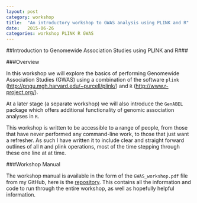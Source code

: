 ```yaml
---
layout: post
category: workshop
title:  "An introductory workshop to GWAS analysis using PLINK and R"
date:   2015-06-26
categories: workshop PLINK R GWAS
---
```


##Introduction to Genomewide Association Studies using PLINK and R###

###Overview

In this workshop we will explore the basics of performing Genomewide Association Studies (GWAS) using a combination of the software `plink` (http://pngu.mgh.harvard.edu/~purcell/plink/) and `R` (http://www.r-project.org/).

At a later stage (a separate workshop) we will also introduce the `GenABEL` package which offers additional functionality of genomic association analyses in `R`.

This workshop is written to be accessible to a range of people, from those that have never performed any command-line work, to those that just want a refresher. As such I have written it to include clear and straight forward outlines of all `R` and plink operations, most of the time stepping through these one line at at time.

###Workshop Manual

The workshop manual is available in the form of the `GWAS_workshop.pdf` file from my GitHub, here is the [repository](https://github.com/sirselim/Intro_to_GWAS). This contains all the information and code to run through the entire workshop, as well as hopefully helpful information.